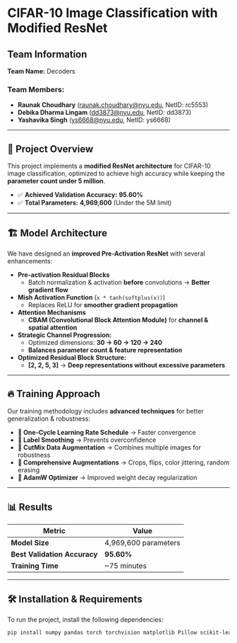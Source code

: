# CIFAR-10 Image Classification with Modified ResNet

## Team Information

**Team Name:** Decoders  

### Team Members:
- **Raunak Choudhary** ([raunak.choudhary@nyu.edu](mailto:raunak.choudhary@nyu.edu), NetID: rc5553)  
- **Debika Dharma Lingam** ([dd3873@nyu.edu](mailto:dd3873@nyu.edu), NetID: dd3873)  
- **Yashavika Singh** ([ys6668@nyu.edu](mailto:ys6668@nyu.edu), NetID: ys6668)  

------------------------------------

## 📌 Project Overview
This project implements a **modified ResNet architecture** for CIFAR-10 image classification, optimized to achieve high accuracy while keeping the **parameter count under 5 million**.  

- ✅ **Achieved Validation Accuracy:** **95.60%**  
- ✅ **Total Parameters:** **4,969,600** (Under the 5M limit)  

------------------------------------

## 🏗 Model Architecture
We have designed an **improved Pre-Activation ResNet** with several enhancements:

- **Pre-activation Residual Blocks**  
  - Batch normalization & activation **before** convolutions → **Better gradient flow**  
- **Mish Activation Function** (`x * tanh(softplus(x))`)  
  - Replaces ReLU for **smoother gradient propagation**  
- **Attention Mechanisms**  
  - **CBAM (Convolutional Block Attention Module)** for **channel & spatial attention**  
- **Strategic Channel Progression:**  
  - Optimized dimensions: **30 → 60 → 120 → 240**  
  - **Balances parameter count & feature representation**  
- **Optimized Residual Block Structure:**  
  - **[2, 2, 5, 3]** → **Deep representations without excessive parameters**  

------------------------------------

## 🔥 Training Approach
Our training methodology includes **advanced techniques** for better generalization & robustness:

- **📌 One-Cycle Learning Rate Schedule** → Faster convergence  
- **📌 Label Smoothing** → Prevents overconfidence  
- **📌 CutMix Data Augmentation** → Combines multiple images for robustness  
- **📌 Comprehensive Augmentations** → Crops, flips, color jittering, random erasing  
- **📌 AdamW Optimizer** → Improved weight decay regularization  

------------------------------------

## 📊 Results

| Metric                 | Value                 |
|------------------------|----------------------|
| **Model Size**         | 4,969,600 parameters |
| **Best Validation Accuracy** | **95.60%** |
| **Training Time**      | ~75 minutes         |

------------------------------------

## 🛠 Installation & Requirements
To run the project, install the following dependencies:

```bash
pip install numpy pandas torch torchvision matplotlib Pillow scikit-learn
